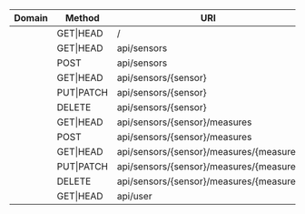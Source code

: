 | Domain | Method | URI | Name | Middleware |
| ------ | ------ |------ |------ |------ |
| | GET\|HEAD  | / | | Closure | web | |
| | GET\|HEAD  | api/sensors                             | sensors.index    | api |       
| | POST      | api/sensors                             | sensors.store    | api |        
| | GET\|HEAD  | api/sensors/{sensor}                    | sensors.show     | api |       
| | PUT\|PATCH | api/sensors/{sensor}                    | sensors.update   |  api |      
| | DELETE    | api/sensors/{sensor}                    | sensors.destroy  |  api |     
| | GET\|HEAD  | api/sensors/{sensor}/measures           | measures.index   | api |    
| | POST      | api/sensors/{sensor}/measures           | measures.store   | api |   
| | GET\|HEAD  | api/sensors/{sensor}/measures/{measure} | measures.show    |  api |  
| | PUT\|PATCH | api/sensors/{sensor}/measures/{measure} | measures.update  |  api |
| | DELETE    | api/sensors/{sensor}/measures/{measure} | measures.destroy |  api |
| | GET\|HEAD  | api/user                                |                  |  api,auth:api |
